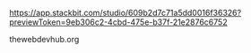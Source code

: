 https://app.stackbit.com/studio/609b2d7c71a5dd0016f36326?previewToken=9eb306c2-4cbd-475e-b37f-21e2876c6752


thewebdevhub.org
